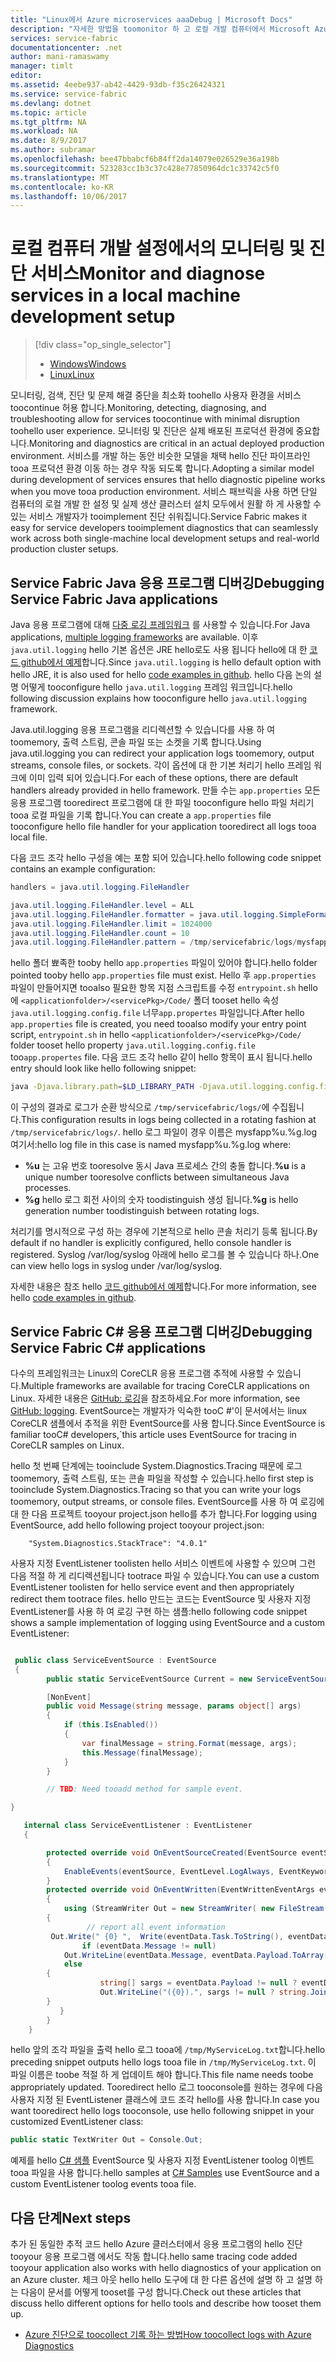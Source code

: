 ```yaml
---
title: "Linux에서 Azure microservices aaaDebug | Microsoft Docs"
description: "자세한 방법을 toomonitor 하 고 로컬 개발 컴퓨터에서 Microsoft Azure Service Fabric을 사용 하 여 작성 하 여 서비스를 진단 합니다."
services: service-fabric
documentationcenter: .net
author: mani-ramaswamy
manager: timlt
editor: 
ms.assetid: 4eebe937-ab42-4429-93db-f35c26424321
ms.service: service-fabric
ms.devlang: dotnet
ms.topic: article
ms.tgt_pltfrm: NA
ms.workload: NA
ms.date: 8/9/2017
ms.author: subramar
ms.openlocfilehash: bee47bbabcf6b84ff2da14079e026529e36a198b
ms.sourcegitcommit: 523283cc1b3c37c428e77850964dc1c33742c5f0
ms.translationtype: MT
ms.contentlocale: ko-KR
ms.lasthandoff: 10/06/2017
---
```

# <a name="monitor-and-diagnose-services-in-a-local-machine-development-setup"></a><span data-ttu-id="55e30-103">로컬 컴퓨터 개발 설정에서의 모니터링 및 진단 서비스</span><span class="sxs-lookup"><span data-stu-id="55e30-103">Monitor and diagnose services in a local machine development setup</span></span>


> [!div class="op_single_selector"]
> * [<span data-ttu-id="55e30-104">Windows</span><span class="sxs-lookup"><span data-stu-id="55e30-104">Windows</span></span>](service-fabric-diagnostics-how-to-monitor-and-diagnose-services-locally.md)
> * [<span data-ttu-id="55e30-105">Linux</span><span class="sxs-lookup"><span data-stu-id="55e30-105">Linux</span></span>](service-fabric-diagnostics-how-to-monitor-and-diagnose-services-locally-linux.md)
>
>

<span data-ttu-id="55e30-106">모니터링, 검색, 진단 및 문제 해결 중단을 최소화 toohello 사용자 환경을 서비스 toocontinue 허용 합니다.</span><span class="sxs-lookup"><span data-stu-id="55e30-106">Monitoring, detecting, diagnosing, and troubleshooting allow for services toocontinue with minimal disruption toohello user experience.</span></span> <span data-ttu-id="55e30-107">모니터링 및 진단은 실제 배포된 프로덕션 환경에 중요합니다.</span><span class="sxs-lookup"><span data-stu-id="55e30-107">Monitoring and diagnostics are critical in an actual deployed production environment.</span></span> <span data-ttu-id="55e30-108">서비스를 개발 하는 동안 비슷한 모델을 채택 hello 진단 파이프라인 tooa 프로덕션 환경 이동 하는 경우 작동 되도록 합니다.</span><span class="sxs-lookup"><span data-stu-id="55e30-108">Adopting a similar model during development of services ensures that hello diagnostic pipeline works when you move tooa production environment.</span></span> <span data-ttu-id="55e30-109">서비스 패브릭을 사용 하면 단일 컴퓨터의 로컬 개발 한 설정 및 실제 생산 클러스터 설치 모두에서 원활 하 게 사용할 수 있는 서비스 개발자가 tooimplement 진단 쉬워집니다.</span><span class="sxs-lookup"><span data-stu-id="55e30-109">Service Fabric makes it easy for service developers tooimplement diagnostics that can seamlessly work across both single-machine local development setups and real-world production cluster setups.</span></span>


## <a name="debugging-service-fabric-java-applications"></a><span data-ttu-id="55e30-110">Service Fabric Java 응용 프로그램 디버깅</span><span class="sxs-lookup"><span data-stu-id="55e30-110">Debugging Service Fabric Java applications</span></span>

<span data-ttu-id="55e30-111">Java 응용 프로그램에 대해 [다중 로깅 프레임워크](http://en.wikipedia.org/wiki/Java_logging_framework) 를 사용할 수 있습니다.</span><span class="sxs-lookup"><span data-stu-id="55e30-111">For Java applications, [multiple logging frameworks](http://en.wikipedia.org/wiki/Java_logging_framework) are available.</span></span> <span data-ttu-id="55e30-112">이후 `java.util.logging` hello 기본 옵션은 JRE hello로도 사용 됩니다 hello에 대 한 [코드 github에서 예제](http://github.com/Azure-Samples/service-fabric-java-getting-started)합니다.</span><span class="sxs-lookup"><span data-stu-id="55e30-112">Since `java.util.logging` is hello default option with hello JRE, it is also used for hello [code examples in github](http://github.com/Azure-Samples/service-fabric-java-getting-started).</span></span>  <span data-ttu-id="55e30-113">hello 다음 논의 설명 어떻게 tooconfigure hello `java.util.logging` 프레임 워크입니다.</span><span class="sxs-lookup"><span data-stu-id="55e30-113">hello following discussion explains how tooconfigure hello `java.util.logging` framework.</span></span>

<span data-ttu-id="55e30-114">Java.util.logging 응용 프로그램을 리디렉션할 수 있습니다를 사용 하 여 toomemory, 출력 스트림, 콘솔 파일 또는 소켓을 기록 합니다.</span><span class="sxs-lookup"><span data-stu-id="55e30-114">Using java.util.logging you can redirect your application logs toomemory, output streams, console files, or sockets.</span></span> <span data-ttu-id="55e30-115">각이 옵션에 대 한 기본 처리기 hello 프레임 워크에 이미 입력 되어 있습니다.</span><span class="sxs-lookup"><span data-stu-id="55e30-115">For each of these options, there are default handlers already provided in hello framework.</span></span> <span data-ttu-id="55e30-116">만들 수는 `app.properties` 모든 응용 프로그램 tooredirect 프로그램에 대 한 파일 tooconfigure hello 파일 처리기 tooa 로컬 파일을 기록 합니다.</span><span class="sxs-lookup"><span data-stu-id="55e30-116">You can create a `app.properties` file tooconfigure hello file handler for your application tooredirect all logs tooa local file.</span></span>

<span data-ttu-id="55e30-117">다음 코드 조각 hello 구성을 예는 포함 되어 있습니다.</span><span class="sxs-lookup"><span data-stu-id="55e30-117">hello following code snippet contains an example configuration:</span></span>

```java
handlers = java.util.logging.FileHandler

java.util.logging.FileHandler.level = ALL
java.util.logging.FileHandler.formatter = java.util.logging.SimpleFormatter
java.util.logging.FileHandler.limit = 1024000
java.util.logging.FileHandler.count = 10
java.util.logging.FileHandler.pattern = /tmp/servicefabric/logs/mysfapp%u.%g.log             
```

<span data-ttu-id="55e30-118">hello 폴더 뾰족한 tooby hello `app.properties` 파일이 있어야 합니다.</span><span class="sxs-lookup"><span data-stu-id="55e30-118">hello folder pointed tooby hello `app.properties` file must exist.</span></span> <span data-ttu-id="55e30-119">Hello 후 `app.properties` 파일이 만들어지면 tooalso 필요한 항목 지점 스크립트를 수정 `entrypoint.sh` hello에 `<applicationfolder>/<servicePkg>/Code/` 폴더 tooset hello 속성 `java.util.logging.config.file` 너무`app.propertes` 파일입니다.</span><span class="sxs-lookup"><span data-stu-id="55e30-119">After hello `app.properties` file is created, you need tooalso modify your entry point script, `entrypoint.sh` in hello `<applicationfolder>/<servicePkg>/Code/` folder tooset hello property `java.util.logging.config.file` too`app.propertes` file.</span></span> <span data-ttu-id="55e30-120">다음 코드 조각 hello 같이 hello 항목이 표시 됩니다.</span><span class="sxs-lookup"><span data-stu-id="55e30-120">hello entry should look like hello following snippet:</span></span>

```sh
java -Djava.library.path=$LD_LIBRARY_PATH -Djava.util.logging.config.file=<path tooapp.properties> -jar <service name>.jar
```


<span data-ttu-id="55e30-121">이 구성의 결과로 로그가 순환 방식으로 `/tmp/servicefabric/logs/`에 수집됩니다.</span><span class="sxs-lookup"><span data-stu-id="55e30-121">This configuration results in logs being collected in a rotating fashion at `/tmp/servicefabric/logs/`.</span></span> <span data-ttu-id="55e30-122">hello 로그 파일이 경우 이름은 mysfapp%u.%g.log 여기서:</span><span class="sxs-lookup"><span data-stu-id="55e30-122">hello log file in this case is named mysfapp%u.%g.log where:</span></span>
* <span data-ttu-id="55e30-123">**%u** 는 고유 번호 tooresolve 동시 Java 프로세스 간의 충돌 합니다.</span><span class="sxs-lookup"><span data-stu-id="55e30-123">**%u** is a unique number tooresolve conflicts between simultaneous Java processes.</span></span>
* <span data-ttu-id="55e30-124">**%g** hello 로그 회전 사이의 숫자 toodistinguish 생성 됩니다.</span><span class="sxs-lookup"><span data-stu-id="55e30-124">**%g** is hello generation number toodistinguish between rotating logs.</span></span>

<span data-ttu-id="55e30-125">처리기를 명시적으로 구성 하는 경우에 기본적으로 hello 콘솔 처리기 등록 됩니다.</span><span class="sxs-lookup"><span data-stu-id="55e30-125">By default if no handler is explicitly configured, hello console handler is registered.</span></span> <span data-ttu-id="55e30-126">Syslog /var/log/syslog 아래에 hello 로그를 볼 수 있습니다 하나.</span><span class="sxs-lookup"><span data-stu-id="55e30-126">One can view hello logs in syslog under /var/log/syslog.</span></span>

<span data-ttu-id="55e30-127">자세한 내용은 참조 hello [코드 github에서 예제](http://github.com/Azure-Samples/service-fabric-java-getting-started)합니다.</span><span class="sxs-lookup"><span data-stu-id="55e30-127">For more information, see hello [code examples in github](http://github.com/Azure-Samples/service-fabric-java-getting-started).</span></span>  


## <a name="debugging-service-fabric-c-applications"></a><span data-ttu-id="55e30-128">Service Fabric C# 응용 프로그램 디버깅</span><span class="sxs-lookup"><span data-stu-id="55e30-128">Debugging Service Fabric C# applications</span></span>


<span data-ttu-id="55e30-129">다수의 프레임워크는 Linux의 CoreCLR 응용 프로그램 추적에 사용할 수 있습니다.</span><span class="sxs-lookup"><span data-stu-id="55e30-129">Multiple frameworks are available for tracing CoreCLR applications on Linux.</span></span> <span data-ttu-id="55e30-130">자세한 내용은 [GitHub: 로깅](http:/github.com/aspnet/logging)을 참조하세요.</span><span class="sxs-lookup"><span data-stu-id="55e30-130">For more information, see [GitHub: logging](http:/github.com/aspnet/logging).</span></span>  <span data-ttu-id="55e30-131">EventSource는 개발자가 익숙한 tooC #'이 문서에서는 linux CoreCLR 샘플에서 추적을 위한 EventSource를 사용 합니다.</span><span class="sxs-lookup"><span data-stu-id="55e30-131">Since EventSource is familiar tooC# developers,\`this article uses EventSource for tracing in CoreCLR samples on Linux.</span></span>

<span data-ttu-id="55e30-132">hello 첫 번째 단계에는 tooinclude System.Diagnostics.Tracing 때문에 로그 toomemory, 출력 스트림, 또는 콘솔 파일을 작성할 수 있습니다.</span><span class="sxs-lookup"><span data-stu-id="55e30-132">hello first step is tooinclude System.Diagnostics.Tracing so that you can write your logs toomemory, output streams, or console files.</span></span>  <span data-ttu-id="55e30-133">EventSource를 사용 하 여 로깅에 대 한 다음 프로젝트 tooyour project.json hello를 추가 합니다.</span><span class="sxs-lookup"><span data-stu-id="55e30-133">For logging using EventSource, add hello following project tooyour project.json:</span></span>

```
    "System.Diagnostics.StackTrace": "4.0.1"
```

<span data-ttu-id="55e30-134">사용자 지정 EventListener toolisten hello 서비스 이벤트에 사용할 수 있으며 그런 다음 적절 하 게 리디렉션됩니다 tootrace 파일 수 있습니다.</span><span class="sxs-lookup"><span data-stu-id="55e30-134">You can use a custom EventListener toolisten for hello service event and then appropriately redirect them tootrace files.</span></span> <span data-ttu-id="55e30-135">hello 만드는 코드는 EventSource 및 사용자 지정 EventListener를 사용 하 여 로깅 구현 하는 샘플:</span><span class="sxs-lookup"><span data-stu-id="55e30-135">hello following code snippet shows a sample implementation of logging using EventSource and a custom EventListener:</span></span>


```csharp

 public class ServiceEventSource : EventSource
 {
        public static ServiceEventSource Current = new ServiceEventSource();

        [NonEvent]
        public void Message(string message, params object[] args)
        {
            if (this.IsEnabled())
            {
                var finalMessage = string.Format(message, args);
                this.Message(finalMessage);
            }
        }

        // TBD: Need tooadd method for sample event.

}

```


```csharp
   internal class ServiceEventListener : EventListener
   {

        protected override void OnEventSourceCreated(EventSource eventSource)
        {
            EnableEvents(eventSource, EventLevel.LogAlways, EventKeywords.All);
        }
        protected override void OnEventWritten(EventWrittenEventArgs eventData)
        {
            using (StreamWriter Out = new StreamWriter( new FileStream("/tmp/MyServiceLog.txt", FileMode.Append)))           
        { 
                 // report all event information               
         Out.Write(" {0} ",  Write(eventData.Task.ToString(), eventData.EventName, eventData.EventId.ToString(), eventData.Level,""));
                if (eventData.Message != null)              
            Out.WriteLine(eventData.Message, eventData.Payload.ToArray());              
            else             
        { 
                    string[] sargs = eventData.Payload != null ? eventData.Payload.Select(o => o.ToString()).ToArray() : null; 
                    Out.WriteLine("({0}).", sargs != null ? string.Join(", ", sargs) : "");             
        }
           }
        }
    }
```


<span data-ttu-id="55e30-136">hello 앞의 조각 파일을 출력 hello 로그 tooa에 `/tmp/MyServiceLog.txt`합니다.</span><span class="sxs-lookup"><span data-stu-id="55e30-136">hello preceding snippet outputs hello logs tooa file in `/tmp/MyServiceLog.txt`.</span></span> <span data-ttu-id="55e30-137">이 파일 이름은 toobe 적절 하 게 업데이트 해야 합니다.</span><span class="sxs-lookup"><span data-stu-id="55e30-137">This file name needs toobe appropriately updated.</span></span> <span data-ttu-id="55e30-138">Tooredirect hello 로그 tooconsole를 원하는 경우에 다음 사용자 지정 된 EventListener 클래스에 코드 조각 hello를 사용 합니다.</span><span class="sxs-lookup"><span data-stu-id="55e30-138">In case you want tooredirect hello logs tooconsole, use hello following snippet in your customized EventListener class:</span></span>

```csharp
public static TextWriter Out = Console.Out;
```

<span data-ttu-id="55e30-139">예제를 hello [C# 샘플](https://github.com/Azure-Samples/service-fabric-dotnet-core-getting-started) EventSource 및 사용자 지정 EventListener toolog 이벤트 tooa 파일을 사용 합니다.</span><span class="sxs-lookup"><span data-stu-id="55e30-139">hello samples at [C# Samples](https://github.com/Azure-Samples/service-fabric-dotnet-core-getting-started) use EventSource and a custom EventListener toolog events tooa file.</span></span>



## <a name="next-steps"></a><span data-ttu-id="55e30-140">다음 단계</span><span class="sxs-lookup"><span data-stu-id="55e30-140">Next steps</span></span>
<span data-ttu-id="55e30-141">추가 된 동일한 추적 코드 hello Azure 클러스터에서 응용 프로그램의 hello 진단 tooyour 응용 프로그램 에서도 작동 합니다.</span><span class="sxs-lookup"><span data-stu-id="55e30-141">hello same tracing code added tooyour application also works with hello diagnostics of your application on an Azure cluster.</span></span> <span data-ttu-id="55e30-142">체크 아웃 hello hello 도구에 대 한 다른 옵션에 설명 하 고 설명 하는 다음이 문서를 어떻게 tooset를 구성 합니다.</span><span class="sxs-lookup"><span data-stu-id="55e30-142">Check out these articles that discuss hello different options for hello tools and describe how tooset them up.</span></span>
* [<span data-ttu-id="55e30-143">Azure 진단으로 toocollect 기록 하는 방법</span><span class="sxs-lookup"><span data-stu-id="55e30-143">How toocollect logs with Azure Diagnostics</span></span>](service-fabric-diagnostics-how-to-setup-lad.md)
